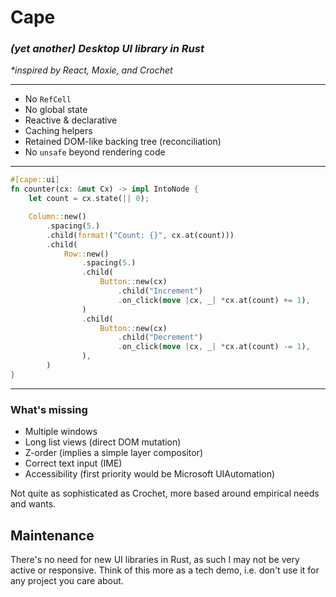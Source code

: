 # Cape

### *(yet another) Desktop UI library in Rust*

*\*inspired by React, Moxie, and Crochet*

---

- No `RefCell`
- No global state
- Reactive & declarative
- Caching helpers
- Retained DOM-like backing tree (reconciliation)
- No `unsafe` beyond rendering code

---

```rust
#[cape::ui]
fn counter(cx: &mut Cx) -> impl IntoNode {
    let count = cx.state(|| 0);

    Column::new()
        .spacing(5.)
        .child(format!("Count: {}", cx.at(count)))
        .child(
            Row::new()
                .spacing(5.)
                .child(
                    Button::new(cx)
                        .child("Increment")
                        .on_click(move |cx, _| *cx.at(count) += 1),
                )
                .child(
                    Button::new(cx)
                        .child("Decrement")
                        .on_click(move |cx, _| *cx.at(count) -= 1),
                ),
        )
}
```

---

### What's missing

- Multiple windows
- Long list views (direct DOM mutation)
- Z-order (implies a simple layer compositor)
- Correct text input (IME)
- Accessibility (first priority would be Microsoft UIAutomation)

Not quite as sophisticated as Crochet, more based around empirical needs and wants.

## Maintenance

There's no need for new UI libraries in Rust, as such I may not be very active or responsive. Think of this more as a tech demo, i.e. don't use it for any project you care about.
